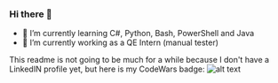 ### Hi there 👋
- 🌱 I’m currently learning C#, Python, Bash, PowerShell and Java
- 🔭 I’m currently working as a QE Intern (manual tester)

This readme is not going to be much for a while because I don't have a LinkedIN profile yet, but here is my CodeWars badge:
![alt text]([http://url/to/img.png](https://www.codewars.com/users/FolkerD0C/badges/large))

<!--
**FolkerD0C/FolkerD0C** is a ✨ _special_ ✨ repository because its `README.md` (this file) appears on your GitHub profile.

Here are some ideas to get you started:

- 🔭 I’m currently working on ...
- 🌱 I’m currently learning ...
- 👯 I’m looking to collaborate on ...
- 🤔 I’m looking for help with ...
- 💬 Ask me about ...
- 📫 How to reach me: ...
- 😄 Pronouns: ...
- ⚡ Fun fact: ...
-->
